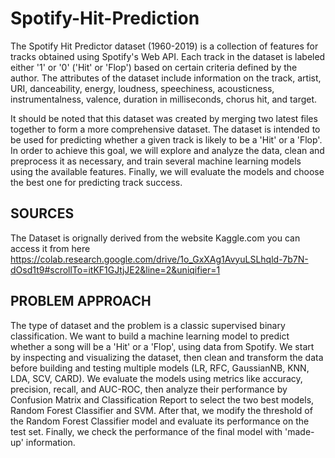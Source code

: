 # Spotify-Hit-Prediction
The Spotify Hit Predictor dataset (1960-2019) is a collection of features for tracks obtained using Spotify's Web API. Each track in the dataset is labeled either '1' or '0' ('Hit' or 'Flop') based on certain criteria defined by the author. The attributes of the dataset include information on the track, artist, URI, danceability, energy, loudness, speechiness, acousticness, instrumentalness, valence, duration in milliseconds, chorus hit, and target.

It should be noted that this dataset was created by merging two latest files together to form a more comprehensive dataset. The dataset is intended to be used for predicting whether a given track is likely to be a 'Hit' or a 'Flop'. In order to achieve this goal, we will explore and analyze the data, clean and preprocess it as necessary, and train several machine learning models using the available features. Finally, we will evaluate the models and choose the best one for predicting track success.
## SOURCES
The Dataset is orignally derived from the website Kaggle.com you can access it from here https://colab.research.google.com/drive/1o_GxXAg1AvyuLSLhqld-7b7N-dOsd1t9#scrollTo=itKF1GJtjJE2&line=2&uniqifier=1

## PROBLEM APPROACH
The type of dataset and the problem is a classic supervised binary classification. We want to build a machine learning model to predict whether a song will be a 'Hit' or a 'Flop', using data from Spotify. We start by inspecting and visualizing the dataset, then clean and transform the data before building and testing multiple models (LR, RFC, GaussianNB, KNN, LDA, SCV, CARD). We evaluate the models using metrics like accuracy, precision, recall, and AUC-ROC, then analyze their performance by Confusion Matrix and Classification Report to select the two best models, Random Forest Classifier and SVM. After that, we modify the threshold of the Random Forest Classifier model and evaluate its performance on the test set. Finally, we check the performance of the final model with 'made-up' information.
